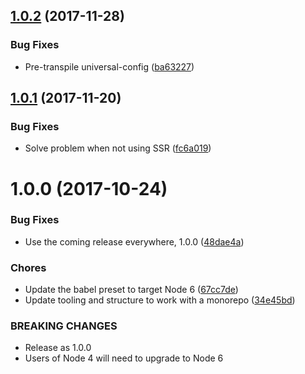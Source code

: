 <a name="1.0.2"></a>
## [1.0.2](https://github.com/rocjs/roc-extensions/tree/master/packages/roc-package-web-app-react/compare/v1.0.0...v1.0.2) (2017-11-28)


### Bug Fixes

* Pre-transpile universal-config ([ba63227](https://github.com/rocjs/roc-extensions/tree/master/packages/roc-package-web-app-react/commit/ba63227))



<a name="1.0.1"></a>
## [1.0.1](https://github.com/rocjs/roc-extensions/tree/master/packages/roc-package-web-app-react/compare/v1.0.0...v1.0.1) (2017-11-20)


### Bug Fixes

* Solve problem when not using SSR ([fc6a019](https://github.com/rocjs/roc-extensions/tree/master/packages/roc-package-web-app-react/commit/fc6a019))



<a name="1.0.0"></a>
# 1.0.0 (2017-10-24)


### Bug Fixes

* Use the coming release everywhere, 1.0.0 ([48dae4a](https://github.com/rocjs/roc-extensions/tree/master/packages/roc-package-web-app-react/commit/48dae4a))


### Chores

* Update the babel preset to target Node 6 ([67cc7de](https://github.com/rocjs/roc-extensions/tree/master/packages/roc-package-web-app-react/commit/67cc7de))
* Update tooling and structure to work with a monorepo ([34e45bd](https://github.com/rocjs/roc-extensions/tree/master/packages/roc-package-web-app-react/commit/34e45bd))


### BREAKING CHANGES

* Release as 1.0.0
* Users of Node 4 will need to upgrade to Node 6



